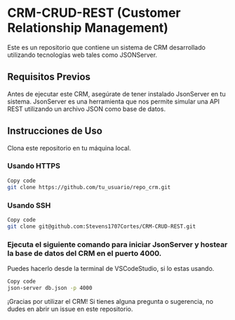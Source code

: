 # CRM-CRUD-REST (Customer Relationship Management)
Este es un repositorio que contiene un sistema de CRM desarrollado utilizando tecnologías web tales como JSONServer.

## Requisitos Previos
Antes de ejecutar este CRM, asegúrate de tener instalado JsonServer en tu sistema. JsonServer es una herramienta que nos permite simular una API REST utilizando un archivo JSON como base de datos.

## Instrucciones de Uso
Clona este repositorio en tu máquina local.
### Usando HTTPS
```bash
Copy code
git clone https://github.com/tu_usuario/repo_crm.git
```
### Usando SSH
```bash
Copy code
git clone git@github.com:Stevens1707Cortes/CRM-CRUD-REST.git
```
### Ejecuta el siguiente comando para iniciar JsonServer y hostear la base de datos del CRM en el puerto 4000.
  Puedes hacerlo desde la terminal de VSCodeStudio, si lo estas usando.

```bash
Copy code
json-server db.json -p 4000
```

¡Gracias por utilizar el CRM! Si tienes alguna pregunta o sugerencia, no dudes en abrir un issue en este repositorio.
